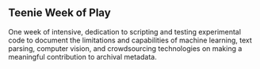 ## Teenie Week of Play

One week of intensive, dedication to scripting and testing experimental code to document the limitations and capabilities of machine learning, text parsing, computer vision, and crowdsourcing technologies on making a meaningful contribution to archival metadata.
